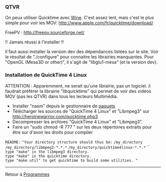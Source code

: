 ### QTVR

On peux utiliser Quicktime avec [Wine](Wine "wikilink"). C'est assez
lent, mais c'est le plus simple pour voir les MOV:
<http://www.apple.com/fr/quicktime/download/>

FreePV : <http://freepv.sourceforge.net/>

!! Jamais réussi à l'installer !!

Il faut aussi installer la version dev des dépendances listées sur le
site. Voir le résultat de "./configure" pour connaitre les librairies
manquantes. Pour "OpenGL (Mesa3D or other)", il s'agit de "libglu1-mesa"
(et la version dev).

### Installation de QuickTime 4 Linux

ATTENTION : Apparemment, ne serait qu'une librairie, pas un logiciel. il
faudrait préférer la librairie "libquicktime" qui permet de voir des
vidéos MOV (pas les QTVR) dans tous les lecteurs Multimédia.

- Installer "nasm" depuis le gestionnaire de
  [paquets](paquet "wikilink")
- Télécharger les sources de "QuickTime 4 Linux" et "Libmpeg3" sur
  <http://heroinewarrior.com/quicktime.php3>
- Decompresser les archives "QuickTime 4 Linux" et "Libmpeg3".
- Faire un "sudo chmod -R 777 <REPERTOIRE>" sur les deux répertoires
  extraits pour être sur d'avoir les droits pour compiler

`README:`
`"Your directory structure should thus be:`
`/my_directory`
`/my_directory/libmpeg3-*.*.*`
`/my_directory/quicktime4linux-*.*.*`
``
`type "make" in the libmpeg3 directory.`
`type "make" in the quicktime directory.`
`type "make util" to get quicktime to build some utilities. "`

------------------------------------------------------------------------

Retour à [Programmes](Programmes "wikilink")
